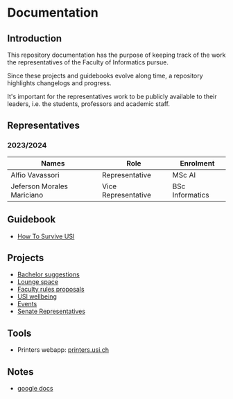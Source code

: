 # Documentation

## Introduction

This repository documentation has the purpose of keeping track of the
work the representatives of the Faculty of Informatics pursue.

Since these projects and guidebooks evolve along time,
a repository highlights changelogs and progress.

It's important for the representatives work to be publicly available to
their leaders, i.e. the students, professors and academic staff.  

## Representatives

### 2023/2024

| Names | Role | Enrolment |
|-------|------|-----------|
| Alfio Vavassori | Representative | MSc AI |
| Jeferson Morales Mariciano | Vice Representative | BSc Informatics |

## Guidebook
- [How To Survive USI](guidebook/how-to-survive-usi.md)

## Projects
- [Bachelor suggestions](project/bachelor-suggestions.md)
- [Lounge space](project/lounge.md)
- [Faculty rules proposals](project/faculty-rules-proposals.md)
- [USI wellbeing](project/usi-wellbeing.md)
- [Events](project/events.md)
- [Senate Representatives](project/senate-representatives.md)

## Tools

- Printers webapp: [printers.usi.ch](https://printers.usi.ch:9192/)

## Notes

- [google docs](https://docs.google.com/document/d/1FHOFsbnqhC_hTR9pPkHKEedjIc4oiXfIAmcWOAgjJyU/edit?usp=sharing)
